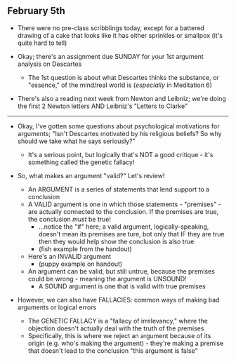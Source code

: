 # 

## February 5th

- There were no pre-class scribblings today, except for a battered drawing of a cake that looks like it has either sprinkles or smallpox (it's quite hard to tell)

- Okay; there's an assignment due SUNDAY for your 1st argument analysis on Descartes
    - The 1st question is about what Descartes thinks the substance, or "essence," of the mind/real world is (*especially* in Meditation 6)
- There's also a reading next week from Newton and Leibniz; we're doing the first 2 Newton letters AND Leibniz's "Letters to Clarke"
--------------------------------------------------------------------------------

- Okay, I've gotten some questions about psychological motivations for arguments; "Isn't Descartes motivated by his religious beliefs? So why should we take what he says seriously?"
    - It's a serious point, but logically that's NOT a good critique - it's something called the genetic fallacy!

- So, what makes an argument "valid?" Let's review!
    - An ARGUMENT is a series of statements that lend support to a conclusion
    - A VALID argument is one in which those statements - "premises" - are actually connected to the conclusion. If the premises are true, the conclusion *must* be true!
        - ...notice the "if" here; a valid argument, logically-speaking, doesn't mean its premises are ture, bot only that IF they are true then they would help show the conclusion is also true
        - (fish example from the handout)
    - Here's an INVALID argument
        - (puppy example on handout)
    - An argument can be valid, but still untrue, because the premises could be wrong - meaning the argument is UNSOUND!
        - A SOUND argument is one that is valid with true premises

- However, we can also have FALLACIES: common ways of making bad arguments or logical errors
    - The GENETIC FALLACY is a "fallacy of irrelevancy," where the objection doesn't actually deal with the truth of the premises
    - Specifically, this is where we reject an argument because of its origin (e.g. who's making the argument) - they're making a premise that doesn't lead to the conclusion "this argument is false"